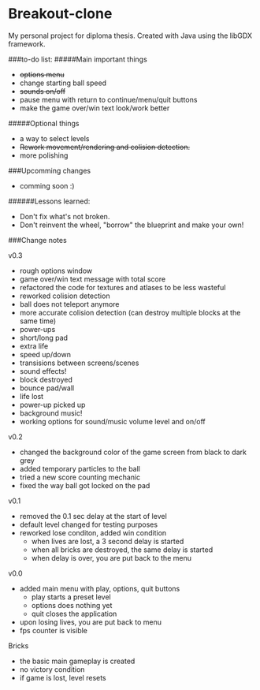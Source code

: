 # Breakout-clone
My personal project for diploma thesis. Created with Java using the libGDX framework.

###to-do list: 
#####Main important things
* <s>options menu</s>
 * change starting ball speed
 * <s>sounds on/off</s>
* pause menu with return to continue/menu/quit buttons
* make the game over/win text look/work better
 
#####Optional things
- a way to select levels
- <s>Rework movement/rendering and colision detection.</s>
- more polishing

###Upcomming changes
* comming soon :)

######Lessons learned:
- Don't fix what's not broken.
- Don't reinvent the wheel, "borrow" the blueprint and make your own!

###Change notes

v0.3
* rough options window
* game over/win text message with total score
* refactored the code for textures and atlases to be less wasteful
* reworked colision detection 
 * ball does not teleport anymore
 * more accurate colision detection (can destroy multiple blocks at the same time)
* power-ups
 * short/long pad
 * extra life
 * speed up/down
* transisions between screens/scenes
* sound effects!
 * block destroyed
 * bounce pad/wall
 * life lost
 * power-up picked up
* background music!
* working options for sound/music volume level and on/off

v0.2
* changed the background color of the game screen from black to dark grey
* added temporary particles to the ball
* tried a new score counting mechanic
* fixed the way ball got locked on the pad

v0.1
* removed the 0.1 sec delay at the start of level
* default level changed for testing purposes
* reworked lose conditon, added win condition
  * when lives are lost, a 3 second delay is started
  * when all bricks are destroyed, the same delay is started
  * when delay is over, you are put back to the menu

v0.0
* added main menu with play, options, quit buttons
  * play starts a preset level
  * options does nothing yet
  * quit closes the application
* upon losing lives, you are put back to menu
* fps counter is visible


Bricks
* the basic main gameplay is created
* no victory condition
* if game is lost, level resets
